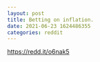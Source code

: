 ```yaml
--- 
layout: post 
title: Betting on inflation. 
date: 2021-06-23 1624486355 
categories: reddit 
--- 
```

https://redd.it/o6nak5